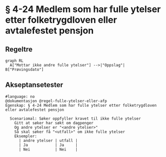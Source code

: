 # § 4-24 Medlem som har fulle ytelser etter folketrygdloven eller avtalefestet pensjon

## Regeltre

```mermaid
graph RL
  A["Mottar ikke andre fulle ytelser"] -->|"Oppslag"| B["Prøvingsdato"]
```

## Akseptansetester

```gherkin
#language: no
@dokumentasjon @regel-fulle-ytelser-eller-afp
Egenskap: § 4-24 Medlem som har fulle ytelser etter folketrygdloven eller avtalefestet pensjon

  Scenariomal: Søker oppfyller kravet til ikke fulle ytelser
    Gitt at søker har søkt om dagpenger
    Og andre ytelser er "<andre ytelser>"
    Så skal søker få "<utfall>" om ikke fulle ytelser
    Eksempler:
      | andre ytelser | utfall |
      | Ja            | Ja     |
      | Nei           | Nei    |
``` 